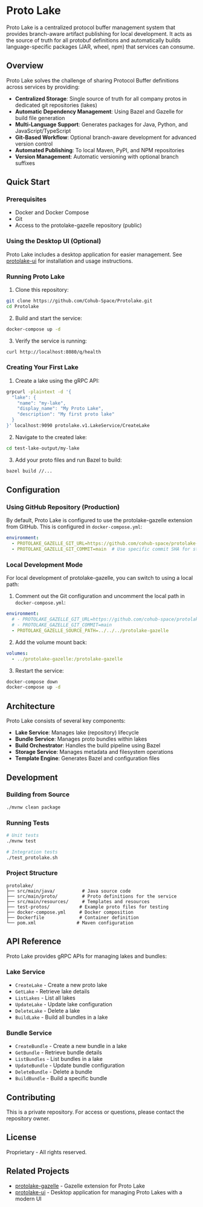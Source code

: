 # Proto Lake

Proto Lake is a centralized protocol buffer management system that provides branch-aware artifact publishing for local development. It acts as the source of truth for all protobuf definitions and automatically builds language-specific packages (JAR, wheel, npm) that services can consume.

## Overview

Proto Lake solves the challenge of sharing Protocol Buffer definitions across services by providing:

- **Centralized Storage**: Single source of truth for all company protos in dedicated git repositories (lakes)
- **Automatic Dependency Management**: Using Bazel and Gazelle for build file generation
- **Multi-Language Support**: Generates packages for Java, Python, and JavaScript/TypeScript
- **Git-Based Workflow**: Optional branch-aware development for advanced version control
- **Automated Publishing**: To local Maven, PyPI, and NPM repositories
- **Version Management**: Automatic versioning with optional branch suffixes

## Quick Start

### Prerequisites

- Docker and Docker Compose
- Git
- Access to the protolake-gazelle repository (public)

### Using the Desktop UI (Optional)

Proto Lake includes a desktop application for easier management. See [protolake-ui](../protolake-ui/) for installation and usage instructions.

### Running Proto Lake

1. Clone this repository:
```bash
git clone https://github.com/Cohub-Space/Protolake.git
cd Protolake
```

2. Build and start the service:
```bash
docker-compose up -d
```

3. Verify the service is running:
```bash
curl http://localhost:8080/q/health
```

### Creating Your First Lake

1. Create a lake using the gRPC API:
```bash
grpcurl -plaintext -d '{
  "lake": {
    "name": "my-lake",
    "display_name": "My Proto Lake",
    "description": "My first proto lake"
  }
}' localhost:9090 protolake.v1.LakeService/CreateLake
```

2. Navigate to the created lake:
```bash
cd test-lake-output/my-lake
```

3. Add your proto files and run Bazel to build:
```bash
bazel build //...
```

## Configuration

### Using GitHub Repository (Production)

By default, Proto Lake is configured to use the protolake-gazelle extension from GitHub. This is configured in `docker-compose.yml`:

```yaml
environment:
  - PROTOLAKE_GAZELLE_GIT_URL=https://github.com/cohub-space/protolake-gazelle.git
  - PROTOLAKE_GAZELLE_GIT_COMMIT=main  # Use specific commit SHA for stability
```

### Local Development Mode

For local development of protolake-gazelle, you can switch to using a local path:

1. Comment out the Git configuration and uncomment the local path in `docker-compose.yml`:
```yaml
environment:
  # - PROTOLAKE_GAZELLE_GIT_URL=https://github.com/cohub-space/protolake-gazelle.git
  # - PROTOLAKE_GAZELLE_GIT_COMMIT=main
  - PROTOLAKE_GAZELLE_SOURCE_PATH=../../../protolake-gazelle
```

2. Add the volume mount back:
```yaml
volumes:
  - ../protolake-gazelle:/protolake-gazelle
```

3. Restart the service:
```bash
docker-compose down
docker-compose up -d
```

## Architecture

Proto Lake consists of several key components:

- **Lake Service**: Manages lake (repository) lifecycle
- **Bundle Service**: Manages proto bundles within lakes
- **Build Orchestrator**: Handles the build pipeline using Bazel
- **Storage Service**: Manages metadata and filesystem operations
- **Template Engine**: Generates Bazel and configuration files

## Development

### Building from Source

```bash
./mvnw clean package
```

### Running Tests

```bash
# Unit tests
./mvnw test

# Integration tests
./test_protolake.sh
```

### Project Structure

```
protolake/
├── src/main/java/          # Java source code
├── src/main/proto/         # Proto definitions for the service
├── src/main/resources/     # Templates and resources
├── test-protos/           # Example proto files for testing
├── docker-compose.yml     # Docker composition
├── Dockerfile             # Container definition
└── pom.xml               # Maven configuration
```

## API Reference

Proto Lake provides gRPC APIs for managing lakes and bundles:

### Lake Service
- `CreateLake` - Create a new proto lake
- `GetLake` - Retrieve lake details
- `ListLakes` - List all lakes
- `UpdateLake` - Update lake configuration
- `DeleteLake` - Delete a lake
- `BuildLake` - Build all bundles in a lake

### Bundle Service
- `CreateBundle` - Create a new bundle in a lake
- `GetBundle` - Retrieve bundle details
- `ListBundles` - List bundles in a lake
- `UpdateBundle` - Update bundle configuration
- `DeleteBundle` - Delete a bundle
- `BuildBundle` - Build a specific bundle

## Contributing

This is a private repository. For access or questions, please contact the repository owner.

## License

Proprietary - All rights reserved.

## Related Projects

- [protolake-gazelle](https://github.com/cohub-space/protolake-gazelle) - Gazelle extension for Proto Lake
- [protolake-ui](../protolake-ui/) - Desktop application for managing Proto Lakes with a modern UI
